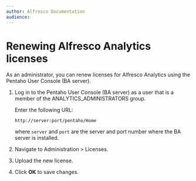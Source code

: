 ```yaml
---
author: Alfresco Documentation
audience: 
---
```


# Renewing Alfresco Analytics licenses

As an administrator, you can renew licenses for Alfresco Analytics using the Pentaho User Console \(BA server\).

1.  Log in to the Pentaho User Console \(BA server\) as a user that is a member of the ANALYTICS\_ADMINISTRATORS group.

    Enter the following URL:

    ```
    http://server:port/pentaho/Home
    ```

    where `server` and `port` are the server and port number where the BA server is installed.

2.  Navigate to Administration \> Licenses.

3.  Upload the new license.

4.  Click **OK** to save changes.



